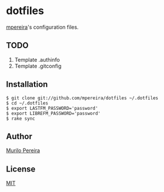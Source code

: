 # dotfiles

[mpereira](https://github.com/mpereira)'s configuration files.

## TODO

1. Template .authinfo
1. Template .gitconfig

## Installation

    $ git clone git://github.com/mpereira/dotfiles ~/.dotfiles
    $ cd ~/.dotfiles
    $ export LASTFM_PASSWORD='password'
    $ export LIBREFM_PASSWORD='password'
    $ rake sync

## Author

[Murilo Pereira](http://murilopereira.com)

## License

[MIT](http://opensource.org/licenses/MIT)
